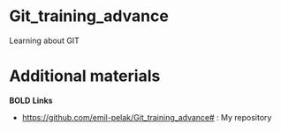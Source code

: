 # Git_training_advance
Learning about GIT

# Additional materials
**BOLD**
**Links**
- https://github.com/emil-pelak/Git_training_advance# : My repository